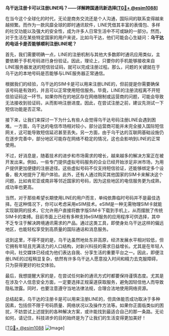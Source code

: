 **乌干达注册卡可以注册LINE吗？——详解跨国通讯新选择[[TG💪+ @esim1088](https://t.me/s/esim1088)]**

在当今这个全球化的时代，无论是商务交流还是个人沟通，国际间的联系变得越来越频繁。而作为一款风靡全球的即时通讯软件，LINE凭借其丰富的表情包、多样的社交功能以及强大的安全性，成为许多人日常生活中不可或缺的一部分。然而，对于生活在某些特定国家的用户来说，比如乌干达，他们可能会心生疑问：**乌干达的电话卡是否能够顺利注册LINE呢？**

首先，我们需要明确一点，LINE的注册机制与其他大多数即时通讯应用类似，主要依赖于手机号码进行身份验证。因此，理论上，只要你的手机能够接收来自LINE服务器发送的短信验证码，就可以完成注册过程。那么，问题的关键就在于乌干达的本地号码是否能够与LINE服务器正常通信。

根据我们的经验，乌干达的SIM卡是可以用来注册LINE的，但前提是你需要确保该号码是有效的，并且可以正常使用短信服务。毕竟，LINE的注册流程离不开短信验证码这一环节。如果你所在的地区存在网络限制或运营商的问题，可能会导致无法接收到验证码，从而影响注册进度。因此，在尝试注册之前，建议先测试一下短信功能是否正常。

接下来，让我们来探讨一下为什么有些人会觉得乌干达号码注册LINE会遇到困难。一方面，乌干达的电信市场相对较小，部分运营商可能并未完全接入国际短信网关，这可能导致短信延迟甚至丢失。另一方面，由于乌干达的互联网基础设施仍在逐步完善中，部分地区可能存在网络不稳定的情况，这也会影响到LINE的正常使用。

不过，好消息是，随着技术的进步和市场需求的增长，越来越多的解决方案正在被开发出来。例如，一些专门提供虚拟号码服务的企业已经开始涉足非洲市场，为用户提供更加便捷的注册途径。这些虚拟号码不仅支持短信验证，还能够绑定多个设备，极大地提升了用户体验。此外，还有人通过购买其他国家的SIM卡来解决这个问题，比如肯尼亚或南非等邻近国家的号码，因为这些地区的电信服务更为成熟，成功率也更高。

当然，对于那些希望长期使用LINE的用户而言，单纯依靠临时号码并不是最佳选择。在这种情况下，你可以考虑采用eSIM技术。eSIM是一种无需物理SIM卡就能实现联网的技术，它允许用户直接将数字版SIM卡下载到手机上，从而摆脱了传统SIM卡的束缚。目前市面上已经有多种支持eSIM服务的应用程序可供选择，其中不乏专注于解决跨境通讯需求的产品。通过这类工具，即使身处乌干达这样的偏远地区，也能轻松享受到高质量的国际通话和消息服务。

说到这里，不得不提的是，乌干达虽然地处东非高原，经济发展水平相对较低，但它拥有年轻且充满活力的人口结构，对新兴科技的需求日益增长。尤其是在年轻人中间，社交媒体已经成为他们表达自我、分享生活的重要平台之一。因此，即便注册LINE的过程稍显复杂，依然有许多乌干达人愿意投入时间和精力去克服障碍，只为获得更好的社交体验。

最后，我想提醒大家的是，在尝试任何新的通讯方式时都要保持谨慎态度。尤其是在涉及个人信息安全方面，一定要选择正规渠道获取服务，避免因轻信他人而导致隐私泄露。同时，也要注意遵守当地法律法规，合理合法地使用网络资源。

总结起来，乌干达的注册卡是可以用来注册LINE的，但具体能否成功取决于多种因素，包括但不限于号码质量、网络状况以及操作方法等。如果你正面临类似的困扰，不妨尝试上述提到的各种解决方案，或许能找到最适合自己的那一条路。无论如何，请记住，科技进步的目的始终是为了让我们的生活变得更加美好！

[[TG💪+ @esim1088](https://t.me/s/esim1088) ![Image](https://i.postimg.cc/4NQfJmqS/Snipaste-2025-05-13-00-14-12.png)]